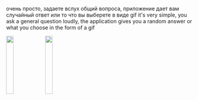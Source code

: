 очень просто, задаете вслух общий вопроса, приложение дает вам случайный ответ или то что вы выберете в виде gif
it's very simple, you ask a general question loudly, the application gives you a random answer or what you choose in the form of a gif


<img src="https://user-images.githubusercontent.com/111577951/229286852-6c263202-bc27-4462-9d45-62c61119fbbe.PNG" width=20% height=20%> <img src="https://user-images.githubusercontent.com/111577951/229286847-b23d4323-4bd8-4a1d-86d0-9acd5ada68c4.PNG" width=20% height=20%>

